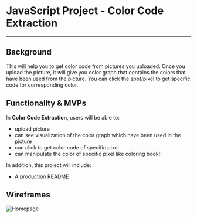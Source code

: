 # JavaScript Project - Color Code Extraction

---


## **Background**

This will help you to get color code from pictures you uploaded.
Once you upload the picture, it will give you color graph that contains the colors that have been used from the picture.
You can click the spot/pixel to get specific code for corresponding color.



## **Functionality & MVPs**

In **Color Code Extraction**, users will be able to:
- upload picture
- can see visualization of the color graph which have been used in the picture
- can click to get color code of specific pixel
- can manipulate the color of specific pixel like coloring book!!


In addition, this project will include:
- A production README



## **Wireframes**
![Homepage](https://user-images.githubusercontent.com/64451087/131939704-1de4842e-ba54-4d23-a957-e12e5ea666a4.png)

